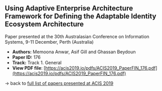 ## Using Adaptive Enterprise Architecture Framework for Defining the Adaptable Identity Ecosystem Architecture

Paper presented at the 30th Australasian Conference on Information Systems, 9-11 December, Perth (Australia)
- **Authors:** Memoona Anwar, Asif Gill and Ghassan Beydoun
- **Paper ID:** 176
- **Track:** Track 1. General
- **View PDF file**: [https://acis2019.io/pdfs/ACIS2019_PaperFIN_176.pdf](https://acis2019.io/pdfs/ACIS2019_PaperFIN_176.pdf)

&rarr; back to [full list of papers presented at ACIS 2019](https://acis2019.io/)